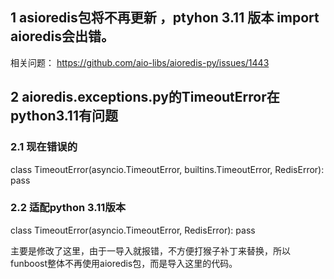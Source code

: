 
## 1 asioredis包将不再更新 ，ptyhon 3.11 版本 import aioredis会出错。

相关问题：  https://github.com/aio-libs/aioredis-py/issues/1443


## 2 aioredis.exceptions.py的TimeoutError在python3.11有问题

### 2.1 现在错误的

class TimeoutError(asyncio.TimeoutError, builtins.TimeoutError, RedisError):
    pass

### 2.2 适配python 3.11版本

class TimeoutError(asyncio.TimeoutError, RedisError):
    pass


主要是修改了这里，由于一导入就报错，不方便打猴子补丁来替换，所以funboost整体不再使用aioredis包，而是导入这里的代码。